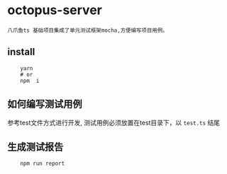octopus-server
====
    八爪鱼ts 基础项目集成了单元测试框架mocha,方便编写项目用例。


## install
``` shell
    yarn
    # or
    npm  i
```

##  如何编写测试用例

参考test文件方式进行开发,
测试用例必须放置在test目录下，以 `test.ts` 结尾


## 生成测试报告

```shell
    npm run report 
```